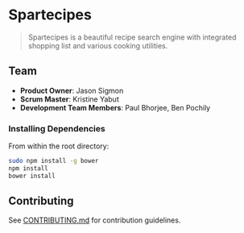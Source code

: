 # Spartecipes

> Spartecipes is a beautiful recipe search engine with integrated shopping list and various cooking utilities.

## Team

  - __Product Owner__: Jason Sigmon
  - __Scrum Master__: Kristine Yabut
  - __Development Team Members__: Paul Bhorjee, Ben Pochily

### Installing Dependencies

From within the root directory:

```sh
sudo npm install -g bower
npm install
bower install
```

## Contributing

See [CONTRIBUTING.md](CONTRIBUTING.md) for contribution guidelines.
